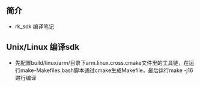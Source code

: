 ## 简介

+ rk_sdk 编译笔记

## Unix/Linux 编译sdk

+ 先配置build/linux/arm/目录下arm.linux.cross.cmake文件里的工具链，在运行make-Makefiles.bash脚本通过cmake生成Makefile，最后运行make -j16进行编译